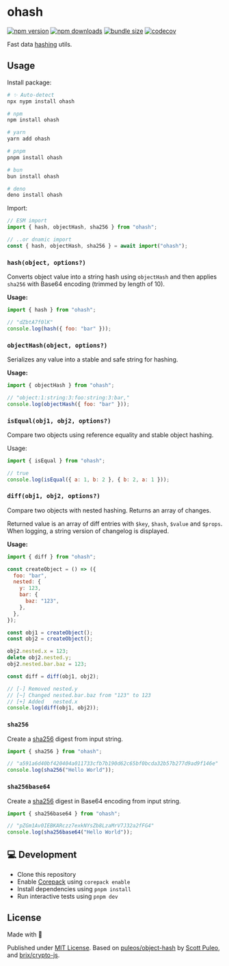 # ohash

<!-- automd:badges bundlephobia codecov -->

[![npm version](https://img.shields.io/npm/v/ohash)](https://npmjs.com/package/ohash)
[![npm downloads](https://img.shields.io/npm/dm/ohash)](https://npm.chart.dev/ohash)
[![bundle size](https://img.shields.io/bundlephobia/minzip/ohash)](https://bundlephobia.com/package/ohash)
[![codecov](https://img.shields.io/codecov/c/gh/unjs/ohash)](https://codecov.io/gh/unjs/ohash)

<!-- /automd -->

Fast data [hashing](https://en.wikipedia.org/wiki/Hash_function) utils.

## Usage

Install package:

<!--automd:pm-install -->

```sh
# ✨ Auto-detect
npx nypm install ohash

# npm
npm install ohash

# yarn
yarn add ohash

# pnpm
pnpm install ohash

# bun
bun install ohash

# deno
deno install ohash
```

<!--/automd -->

Import:

```js
// ESM import
import { hash, objectHash, sha256 } from "ohash";

// ..or dnamic import
const { hash, objectHash, sha256 } = await import("ohash");
```

### `hash(object, options?)`

Converts object value into a string hash using `objectHash` and then applies `sha256` with Base64 encoding (trimmed by length of 10).

**Usage:**

```js
import { hash } from "ohash";

// "dZbtA7f0lK"
console.log(hash({ foo: "bar" }));
```

### `objectHash(object, options?)`

Serializes any value into a stable and safe string for hashing.

**Usage:**

```js
import { objectHash } from "ohash";

// "object:1:string:3:foo:string:3:bar,"
console.log(objectHash({ foo: "bar" }));
```

### `isEqual(obj1, obj2, options?)`

Compare two objects using reference equality and stable object hashing.

Usage:

```js
import { isEqual } from "ohash";

// true
console.log(isEqual({ a: 1, b: 2 }, { b: 2, a: 1 }));
```

### `diff(obj1, obj2, options?)`

Compare two objects with nested hashing. Returns an array of changes.

Returned value is an array of diff entries with `$key`, `$hash`, `$value` and `$props`. When logging, a string version of changelog is displayed.

**Usage:**

```js
import { diff } from "ohash";

const createObject = () => ({
  foo: "bar",
  nested: {
    y: 123,
    bar: {
      baz: "123",
    },
  },
});

const obj1 = createObject();
const obj2 = createObject();

obj2.nested.x = 123;
delete obj2.nested.y;
obj2.nested.bar.baz = 123;

const diff = diff(obj1, obj2);

// [-] Removed nested.y
// [~] Changed nested.bar.baz from "123" to 123
// [+] Added   nested.x
console.log(diff(obj1, obj2));
```

### `sha256`

Create a [sha256](https://en.wikipedia.org/wiki/SHA-2) digest from input string.

```js
import { sha256 } from "ohash";

// "a591a6d40bf420404a011733cfb7b190d62c65bf0bcda32b57b277d9ad9f146e"
console.log(sha256("Hello World"));
```

### `sha256base64`

Create a [sha256](https://en.wikipedia.org/wiki/SHA-2) digest in Base64 encoding from input string.

```js
import { sha256base64 } from "ohash";

// "pZGm1Av0IEBKARczz7exkNYsZb8LzaMrV7J32a2fFG4"
console.log(sha256base64("Hello World"));
```

## 💻 Development

- Clone this repository
- Enable [Corepack](https://github.com/nodejs/corepack) using `corepack enable`
- Install dependencies using `pnpm install`
- Run interactive tests using `pnpm dev`

## License

Made with 💛

Published under [MIT License](./LICENSE). Based on [puleos/object-hash](https://github.com/puleos/object-hash) by [Scott Puleo](https://github.com/puleos/), and [brix/crypto-js](https://github.com/brix/crypto-js).
